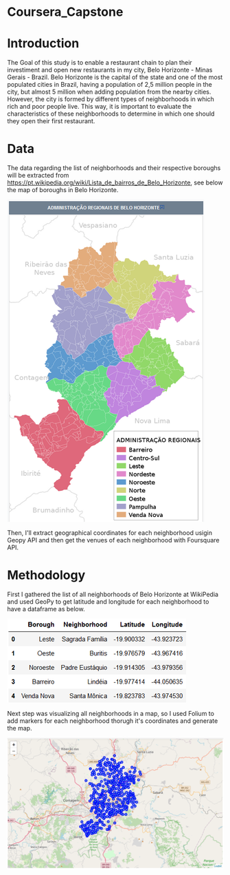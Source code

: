 # Coursera_Capstone

# Introduction
The Goal of this study is to enable a restaurant chain to plan their investiment and open new restaurants in my city, Belo Horizonte - Minas Gerais - Brazil. Belo Horizonte is the capital of the state and one of the most populated cities in Brazil, having a population of 2,5 million people in the city, but almost 5 million when adding population from the nearby cities. However, the city is formed by different types of neighborhoods in which rich and poor people live. This way, it is important to evaluate the characteristics of these neighborhoods to determine in which one should they open their first restaurant.

# Data
The data regarding the list of neighborhoods and their respective boroughs will be extracted from https://pt.wikipedia.org/wiki/Lista_de_bairros_de_Belo_Horizonte, see below the map of boroughs in Belo Horizonte.

![](images/BH.png)

Then, I'll extract geographical coordinates for each neighborhood usigin Geopy API and then get the venues of each neighborhood with Foursquare API.

# Methodology
First I gathered the list of all neighborhoods of Belo Horizonte at WikiPedia and used GeoPy to get latitude and longitude for each neighborhood to have a dataframe as below.

![](images/df1.png)

Next step was visualizing all neighborhoods in a map, so I used Folium to add markers for each neighborhood thorugh it's coordinates and generate the map.

![](images/map1.png)

